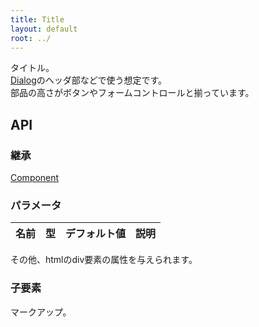 ```yaml
---
title: Title
layout: default
root: ../
---
```


タイトル。  
[Dialog](dialog)のヘッダ部などで使う想定です。  
部品の高さがボタンやフォームコントロールと揃っています。


API
--------

### 継承

[Component](component)

### パラメータ

| 名前 | 型 | デフォルト値 | 説明 |
| ---- | -- | ----------- | ---- |

その他、htmlのdiv要素の属性を与えられます。

### 子要素

マークアップ。